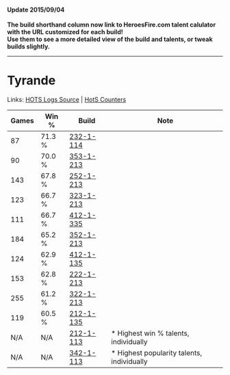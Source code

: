 #### Update 2015/09/04
**The build shorthand column now link to HeroesFire.com talent calulator with the URL customized for each build!  
Use them to see a more detailed view of the build and talents, or tweak builds slightly.**

***

# Tyrande

Links: [HOTS Logs Source](https://www.hotslogs.com/Sitewide/HeroDetails?Hero=Tyrande) | [HotS Counters](http://hotscounters.com/#/hero/Tyrande)

Games  | Win %  | Build     | Note
-----  | -----  | -----     | ----
87     | 71.3 % | [232-1-114](http://www.heroesfire.com/hots/talent-calculator/tyrande#l05Q) | 
90     | 70.0 % | [353-1-213](http://www.heroesfire.com/hots/talent-calculator/tyrande#pdXD) | 
143    | 67.8 % | [252-1-213](http://www.heroesfire.com/hots/talent-calculator/tyrande#lmxz) | 
123    | 66.7 % | [323-1-213](http://www.heroesfire.com/hots/talent-calculator/tyrande#oUHj) | 
111    | 66.7 % | [412-1-335](http://www.heroesfire.com/hots/talent-calculator/tyrande#rtbt) | 
184    | 65.2 % | [352-1-213](http://www.heroesfire.com/hots/talent-calculator/tyrande#pb4z) | 
124    | 62.9 % | [412-1-135](http://www.heroesfire.com/hots/talent-calculator/tyrande#rtYl) | 
153    | 62.8 % | [222-1-213](http://www.heroesfire.com/hots/talent-calculator/tyrande#kdiT) | 
255    | 61.2 % | [322-1-213](http://www.heroesfire.com/hots/talent-calculator/tyrande#oRrT) | 
119    | 60.5 % | [212-1-135](http://www.heroesfire.com/hots/talent-calculator/tyrande#kFGl) | 
N/A    | N/A    | [212-1-113](http://www.heroesfire.com/hots/talent-calculator/tyrande#kFGP) | * Highest win % talents, individually
N/A    | N/A    | [342-1-113](http://www.heroesfire.com/hots/talent-calculator/tyrande#pCev) | * Highest popularity talents, individually

